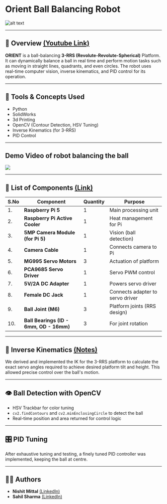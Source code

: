 # Orient Ball Balancing Robot 
![alt text](https://github.com/NishitMittal2004/Orient_Ball_Balancing_Robot/blob/main/Ball%20Balancing%20Robot%20-%20Poster.png)

---

## 📌 Overview [(Youtube Link)](https://youtu.be/bi4151fWoTY?si=JoRBgQAYI115yuMf)

 **ORIENT** is a ball-balancing **3-RRS (Revolute-Revolute-Spherical)** Platform. It can dynamically balance a ball in real time and perform motion tasks such as moving in straight lines, quadrants, and even circles. The robot uses real-time computer vision, inverse kinematics, and PID control for its operation.

---

## 🔧 Tools & Concepts Used

- Python
- SolidWorks
- 3d Printing
- OpenCV (Contour Detection, HSV Tuning)
- Inverse Kinematics (for 3-RRS)
- PID Control

---

## Demo Video of robot balancing the ball
![](Balance.gif)

---


## 🧰 List of Components [(Link)](https://github.com/NishitMittal2004/Orient_Ball_Balancing_Robot/blob/main/List%20of%20Components.pdf)

| S.No | Component | Quantity | Purpose | 
|------|-----------|----------|---------|
| 1. | **Raspberry Pi 5** | 1 | Main processing unit |
| 2. | **Raspberry Pi Active Cooler** | 1 | Heat management for Pi | 
| 3. | **5MP Camera Module (for Pi 5)** | 1 | Vision (ball detection) | 
| 4. | **Camera Cable** | 1 | Connects camera to Pi | 
| 5. | **MG995 Servo Motors** | 3 | Actuation of platform | 
| 6. | **PCA9685 Servo Driver** | 1 | Servo PWM control |
| 7. | **5V/2A DC Adapter** | 1 | Powers servo driver | 
| 8. | **Female DC Jack** | 1 | Connects adapter to servo driver|
| 9. | **Ball Joint (M6)** | 3 | Platform joints (RRS design) | 
| 10. | **Ball Bearings (ID - 6mm, OD - 16mm)** | 3 | For joint rotation |

---

## 🧮 Inverse Kinematics [(Notes)](https://github.com/NishitMittal2004/Orient_Ball_Balancing_Robot/blob/main/Inverse%20Kinematics%20Maths.pdf)

We derived and implemented the IK for the 3-RRS platform to calculate the exact servo angles required to achieve desired platform tilt and height. This allowed precise control over the ball's motion.

---

## 👁️ Ball Detection with OpenCV

- HSV Trackbar for color tuning
- `cv2.findContours` and `cv2.minEnclosingCircle` to detect the ball
- Real-time position and area returned for control logic

---

## 🎛️ PID Tuning

After exhaustive tuning and testing, a finely tuned PID controller was implemented, keeping the ball at centre.

---

## 👨‍💻 Authors

- **Nishit Mittal**  [(LinkedIn)](https://www.linkedin.com/in/nishit-mittal-15nm/)
- **Sahil Sharma**   [(LinkedIn)](https://www.linkedin.com/in/sahilsharma55/)


